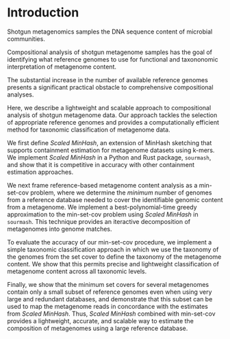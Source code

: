 # Introduction

Shotgun metagenomics samples the DNA sequence content of microbial
communities.

Compositional analysis of shotgun metagenome samples has the goal of
identifying what reference genomes to use for functional and
taxononomic interpretation of metagenome content.

The substantial increase in the number of available reference genomes
presents a significant practical obstacle to comprehensive
compositional analyses.

Here, we describe a lightweight and scalable approach to compositional
analysis of shotgun metagenome data. Our approach tackles the
selection of appropriate reference genomes and provides a
computationally efficient method for taxonomic classification of
metagenome data.

We first define _Scaled MinHash_, an extension of MinHash sketching
that supports containment estimation for metagenome
datasets using k-mers.  We implement _Scaled MinHash_ in a Python and
Rust package, `sourmash`, and show that it is competitive in
accuracy with other containment estimation approaches.

We next frame reference-based metagenome content analysis as a
min-set-cov problem, where we determine the _minimum_ number of
genomes from a reference database needed to cover the identifiable
genomic content from a metagenome.  We implement a
best-polynomial-time greedy approximation to the min-set-cov problem
using _Scaled MinHash_ in `sourmash`. This technique provides an
iteractive decomposition of metagenomes into genome matches.

To evaluate the accuracy of our min-set-cov procedure, we implement a
simple taxonomic classification approach in which we use the taxonomy
of the genomes from the set cover to define the taxonomy of the
metagenome content. We show that this permits precise and lightweight
classification of metagenome content across all taxonomic levels.

Finally, we show that the minimum set covers for several metagenomes
contain only a small subset of reference genomes even when using very
large and redundant databases, and demonstrate that this subset can be
used to map the metagenome reads in concordance with the estimates
from _Scaled MinHash_. Thus, _Scaled MinHash_ combined with
min-set-cov provides a lightweight, accurate, and scalable way to
estimate the composition of metagenomes using a large reference
database.
